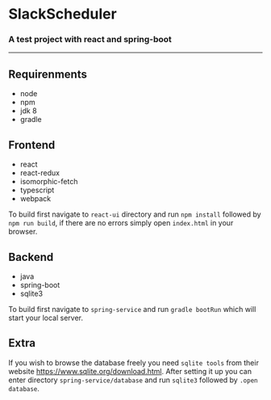 # SlackScheduler

### A test project with react and spring-boot
<hr/>

## Requirenments
- node
- npm
- jdk 8
- gradle

## Frontend
- react
- react-redux
- isomorphic-fetch
- typescript
- webpack

To build first navigate to `react-ui` directory and run `npm install` 
followed by `npm run build`, if there are no errors simply open `index.html` in your browser.

## Backend
- java
- spring-boot
- sqlite3

To build first navigate to `spring-service` and run `gradle bootRun` which will start your local server.

## Extra
If you wish to browse the database freely you need `sqlite tools` from their website https://www.sqlite.org/download.html.
After setting it up you can enter directory `spring-service/database` and run `sqlite3` followed by `.open database`.
